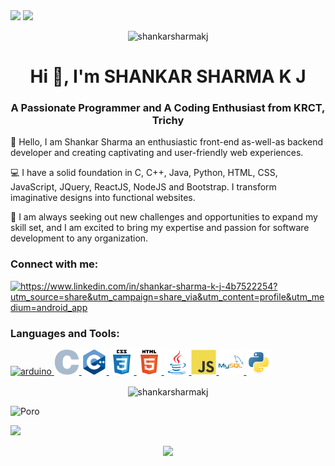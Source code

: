 <img src="https://readme-typing-svg.demolab.com/?lines=Electronics+and+Communication+Engineer;+Software+Developer;+Web+Developer+From+🇮🇳&font=Fira%20Code&center=true&width=700&height=50&weight=1100&size=32&duration=2000&pause=2000">

  <img src="https://user-images.githubusercontent.com/73097560/115834477-dbab4500-a447-11eb-908a-139a6edaec5c.gif">
<p align="center"> <img src="https://komarev.com/ghpvc/?username=shankarsharmakj&label=Profile%20views&color=0e75b6&style=flat" alt="shankarsharmakj " /> </p>



<h1 align="center">Hi 👋, I'm SHANKAR SHARMA K J</h1>
<h3 align="center">A Passionate Programmer and A Coding Enthusiast from KRCT, Trichy</h3>

<p> 🌱 Hello, I am Shankar Sharma an enthusiastic front-end as-well-as backend developer and creating captivating and user-friendly web experiences.

💻 I have a solid foundation in C, C++, Java, Python, HTML, CSS, JavaScript, JQuery, ReactJS, NodeJS and Bootstrap. I transform imaginative designs into functional websites.

<p>🔭 I am always seeking out new challenges and opportunities to expand my skill set, and I am excited to bring my expertise and passion for software development to any organization. </p>

<h3 align="left">Connect with me:</h3>
<p align="left">
<a href="https://linkedin.com/in/https://www.linkedin.com/in/shankar-sharma-k-j-4b7522254?utm_source=share&utm_campaign=share_via&utm_content=profile&utm_medium=android_app" target="blank"><img align="center" src="https://raw.githubusercontent.com/rahuldkjain/github-profile-readme-generator/master/src/images/icons/Social/linked-in-alt.svg" alt="https://www.linkedin.com/in/shankar-sharma-k-j-4b7522254?utm_source=share&utm_campaign=share_via&utm_content=profile&utm_medium=android_app" height="30" width="40" /></a>
</p>

<h3 align="left">Languages and Tools:</h3>
<p align="left"> <a href="https://www.arduino.cc/" target="_blank" rel="noreferrer"> <img src="https://cdn.worldvectorlogo.com/logos/arduino-1.svg" alt="arduino" width="40" height="40"/> </a> <a href="https://www.cprogramming.com/" target="_blank" rel="noreferrer"> <img src="https://raw.githubusercontent.com/devicons/devicon/master/icons/c/c-original.svg" alt="c" width="40" height="40"/> </a> <a href="https://www.w3schools.com/cpp/" target="_blank" rel="noreferrer"> <img src="https://raw.githubusercontent.com/devicons/devicon/master/icons/cplusplus/cplusplus-original.svg" alt="cplusplus" width="40" height="40"/> </a> <a href="https://www.w3schools.com/css/" target="_blank" rel="noreferrer"> <img src="https://raw.githubusercontent.com/devicons/devicon/master/icons/css3/css3-original-wordmark.svg" alt="css3" width="40" height="40"/> </a> <a href="https://www.w3.org/html/" target="_blank" rel="noreferrer"> <img src="https://raw.githubusercontent.com/devicons/devicon/master/icons/html5/html5-original-wordmark.svg" alt="html5" width="40" height="40"/> </a> <a href="https://www.java.com" target="_blank" rel="noreferrer"> <img src="https://raw.githubusercontent.com/devicons/devicon/master/icons/java/java-original.svg" alt="java" width="40" height="40"/> </a> <a href="https://developer.mozilla.org/en-US/docs/Web/JavaScript" target="_blank" rel="noreferrer"> <img src="https://raw.githubusercontent.com/devicons/devicon/master/icons/javascript/javascript-original.svg" alt="javascript" width="40" height="40"/> </a> <a href="https://www.mysql.com/" target="_blank" rel="noreferrer"> <img src="https://raw.githubusercontent.com/devicons/devicon/master/icons/mysql/mysql-original-wordmark.svg" alt="mysql" width="40" height="40"/> </a> <a href="https://www.python.org" target="_blank" rel="noreferrer"> <img src="https://raw.githubusercontent.com/devicons/devicon/master/icons/python/python-original.svg" alt="python" width="40" height="40"/> </a> </p>

<div align="center">
  <p><img align="center" src="https://github-readme-streak-stats.herokuapp.com/?user=shankarsharmakj&" alt="shankarsharmakj" /></p>  
</div> 

![Poro](https://i0.wp.com/graficus.com/wp-content/uploads/2021/06/Portfolio-header.jpg?fit=2120%2C639&ssl=1)

<img src="https://user-images.githubusercontent.com/73097560/115834477-dbab4500-a447-11eb-908a-139a6edaec5c.gif">

<p align="center"> <img src="https://readme-typing-svg.demolab.com/?lines=Thank+you+for+visiting+😊;Leave+a+⭐,+If+you+like+😊&font=Fira%20Code&center=true&width=600&height=60&weight=1100&size=35&duration=2000&pause=2000">
